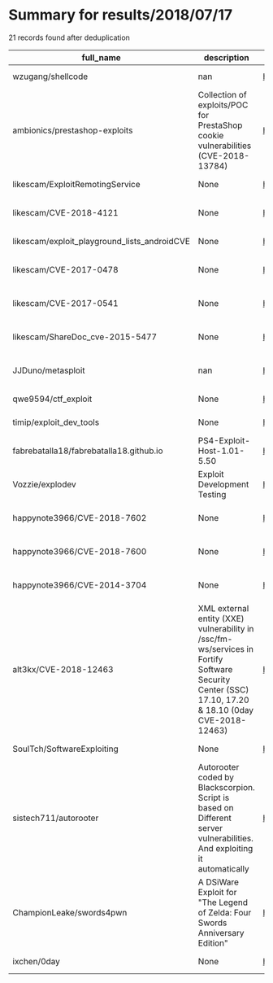 
# Summary for results/2018/07/17
    
21 records found after deduplication

| full_name | description | html_url | matched_list | matched_count | pushed_at | size | stargazers_count | language | forks_count | vul_ids |
|----------------------------------------------|------------------------------------------------------------------------------------------------------------------------------------------------------|-----------------------------------------------------------------|---------------------------------------------|-----------------|---------------------------|--------|--------------------|------------|---------------|--------------------|
| wzugang/shellcode | nan | https://github.com/wzugang/shellcode | ['shellcode'] | 1 | 2018-07-17 02:28:16+00:00 | 31 | 0 | C | 0 | [] |
| ambionics/prestashop-exploits | Collection of exploits/POC for PrestaShop cookie vulnerabilities (CVE-2018-13784) | https://github.com/ambionics/prestashop-exploits | ['cve poc', 'exploit', 'vulnerability poc'] | 3 | 2018-07-17 09:02:34+00:00 | 15 | 48 | Python | 12 | ['CVE-2018-13784'] |
| likescam/ExploitRemotingService | None | https://github.com/likescam/ExploitRemotingService | ['exploit'] | 1 | 2018-07-17 16:18:15+00:00 | 37 | 0 | C# | 0 | [] |
| likescam/CVE-2018-4121 | None | https://github.com/likescam/CVE-2018-4121 | ['cve-2'] | 1 | 2018-07-17 16:15:42+00:00 | 8 | 0 | JavaScript | 0 | ['CVE-2018-4121'] |
| likescam/exploit_playground_lists_androidCVE | None | https://github.com/likescam/exploit_playground_lists_androidCVE | ['exploit'] | 1 | 2018-07-17 16:10:51+00:00 | 8469 | 2 | C | 1 | [] |
| likescam/CVE-2017-0478 | None | https://github.com/likescam/CVE-2017-0478 | ['cve-2'] | 1 | 2018-07-17 16:01:27+00:00 | 441 | 0 | Java | 0 | ['CVE-2017-0478'] |
| likescam/CVE-2017-0541 | None | https://github.com/likescam/CVE-2017-0541 | ['cve-2'] | 1 | 2018-07-17 16:01:13+00:00 | 941 | 0 | | 0 | ['CVE-2017-0541'] |
| likescam/ShareDoc_cve-2015-5477 | None | https://github.com/likescam/ShareDoc_cve-2015-5477 | ['cve-2'] | 1 | 2018-07-17 15:54:56+00:00 | 26256 | 0 | | 0 | ['CVE-2015-5477'] |
| JJDuno/metasploit | nan | https://github.com/JJDuno/metasploit | ['metasploit module OR payload'] | 1 | 2018-07-17 13:54:40+00:00 | 0 | 0 | nan | 0 | [] |
| qwe9594/ctf_exploit | None | https://github.com/qwe9594/ctf_exploit | ['exploit'] | 1 | 2018-07-17 13:28:49+00:00 | 0 | 0 | | 0 | [] |
| timip/exploit_dev_tools | None | https://github.com/timip/exploit_dev_tools | ['exploit'] | 1 | 2018-07-17 04:08:53+00:00 | 3 | 0 | Assembly | 1 | [] |
| fabrebatalla18/fabrebatalla18.github.io | PS4-Exploit-Host-1.01-5.50 | https://github.com/fabrebatalla18/fabrebatalla18.github.io | ['exploit'] | 1 | 2018-07-17 02:32:36+00:00 | 1870 | 11 | JavaScript | 2 | [] |
| Vozzie/explodev | Exploit Development Testing | https://github.com/Vozzie/explodev | ['exploit'] | 1 | 2018-07-17 23:22:28+00:00 | 60 | 1 | Python | 0 | [] |
| happynote3966/CVE-2018-7602 | None | https://github.com/happynote3966/CVE-2018-7602 | ['cve-2'] | 1 | 2018-07-17 02:57:17+00:00 | 3490 | 0 | Python | 1 | ['CVE-2018-7602'] |
| happynote3966/CVE-2018-7600 | None | https://github.com/happynote3966/CVE-2018-7600 | ['cve-2'] | 1 | 2018-07-17 03:24:09+00:00 | 20022 | 0 | Ruby | 0 | ['CVE-2018-7600'] |
| happynote3966/CVE-2014-3704 | None | https://github.com/happynote3966/CVE-2014-3704 | ['cve-2'] | 1 | 2018-07-17 03:01:30+00:00 | 3408 | 0 | Python | 0 | ['CVE-2014-3704'] |
| alt3kx/CVE-2018-12463 | XML external entity (XXE) vulnerability in /ssc/fm-ws/services in Fortify Software Security Center (SSC) 17.10, 17.20 & 18.10 (0day CVE-2018-12463) | https://github.com/alt3kx/CVE-2018-12463 | ['0day', 'cve-2'] | 2 | 2018-07-17 08:13:34+00:00 | 46 | 5 | | 1 | ['CVE-2018-12463'] |
| SoulTch/SoftwareExploiting | None | https://github.com/SoulTch/SoftwareExploiting | ['exploit'] | 1 | 2018-07-17 14:47:44+00:00 | 448 | 0 | C++ | 0 | [] |
| sistech711/autorooter | Autorooter coded by Blackscorpion. Script is based on Different server vulnerabilities. And exploiting it automatically | https://github.com/sistech711/autorooter | ['exploit'] | 1 | 2018-07-17 17:49:46+00:00 | 93 | 1 | PHP | 1 | [] |
| ChampionLeake/swords4pwn | A DSiWare Exploit for "The Legend of Zelda: Four Swords Anniversary Edition" | https://github.com/ChampionLeake/swords4pwn | ['exploit'] | 1 | 2018-07-17 19:02:12+00:00 | 30 | 3 | Assembly | 0 | [] |
| ixchen/0day | None | https://github.com/ixchen/0day | ['0day'] | 1 | 2018-07-17 19:55:52+00:00 | 0 | 0 | nan | 0 | [] |
